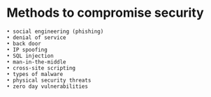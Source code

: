 # Methods to compromise security

	• social engineering (phishing)
	• denial of service
	• back door
	• IP spoofing
	• SQL injection
	• man-in-the-middle
	• cross-site scripting
	• types of malware 
	• physical security threats
	• zero day vulnerabilities
